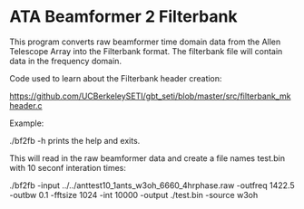# ATA Beamformer 2 Filterbank

This program converts raw beamformer time domain data from the Allen Telescope Array into the Filterbank format. The filterbank file will contain data in the frequency domain.

Code used to learn about the Filterbank header creation:

https://github.com/UCBerkeleySETI/gbt_seti/blob/master/src/filterbank_mkheader.c

Example:

./bf2fb -h prints the help and exits.

This will read in the raw beamformer data and create a file names test.bin with 10 seconf interation times:

./bf2fb -input ../../anttest10_1ants_w3oh_6660_4hrphase.raw -outfreq 1422.5 -outbw 0.1 -fftsize 1024 -int 10000 -output ./test.bin -source w3oh




